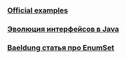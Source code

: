 ### [Official examples](https://github.com/jbloch/effective-java-3e-source-code)

### [Эволюция интерфейсов в Java](https://habr.com/ru/articles/482498/)

### [Baeldung статья про EnumSet](https://www.baeldung.com/java-enumset)